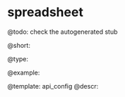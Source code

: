 spreadsheet
=============

@todo:
	check the autogenerated stub


@short:
	

@type:

@example:

@template:	api_config
@descr:


